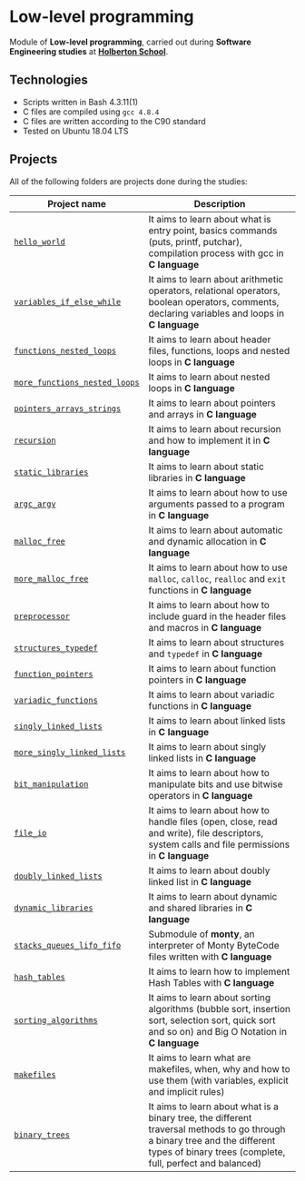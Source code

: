 # Low-level programming

Module of **Low-level programming**, carried out during **Software Engineering studies** at **[Holberton School](https://www.holbertonschool.com/)**.

## Technologies
* Scripts written in Bash 4.3.11(1)
* C files are compiled using `gcc 4.8.4`
* C files are written according to the C90 standard
* Tested on Ubuntu 18.04 LTS

## Projects
All of the following folders are projects done during the studies:

| Project name | Description |
| ------------ | ----------- |
| [`hello_world`](https://github.com/andres98100/holbertonschool-low_level_programming/tree/master/hello_world) | It aims to learn about what is entry point, basics commands (puts, printf, putchar), compilation process with gcc in **C language** |
| [`variables_if_else_while`](https://github.com/andres98100/holbertonschool-low_level_programming/tree/master/variables_if_else_while) | It aims to learn about arithmetic operators, relational operators, boolean operators, comments, declaring variables and loops in **C language** |
| [`functions_nested_loops`](https://github.com/andres98100/holbertonschool-low_level_programming/tree/master/functions_nested_loops) | It aims to learn about header files, functions, loops and nested loops in **C language** |
| [`more_functions_nested_loops`](https://github.com/andres98100/holbertonschool-low_level_programming/tree/master/more_functions_nested_loops) | It aims to learn about nested loops in **C language** |
| [`pointers_arrays_strings`](https://github.com/andres98100/holbertonschool-low_level_programming/tree/master/pointers_arrays_strings) | It aims to learn about pointers and arrays in **C language** |
| [`recursion`](https://github.com/andres98100/holbertonschool-low_level_programming/tree/master/recursion) | It aims to learn about recursion and how to implement it in **C language** |
| [`static_libraries`](https://github.com/andres98100/holbertonschool-low_level_programming/tree/master/static_libraries) | It aims to learn about static libraries in **C language** |
| [`argc_argv`](https://github.com/andres98100/holbertonschool-low_level_programming/tree/master/argc_argv) | It aims to learn about how to use arguments passed to a program in **C language** |
| [`malloc_free`](https://github.com/andres98100/holbertonschool-low_level_programming/tree/master/malloc_free) | It aims to learn about automatic and dynamic allocation in **C language** |
| [`more_malloc_free`](https://github.com/andres98100/holbertonschool-low_level_programming/tree/master/more_malloc_free) | It aims to learn about how to use `malloc`, `calloc`, `realloc` and `exit` functions in **C language** |
| [`preprocessor`](https://github.com/andres98100/holbertonschool-low_level_programming/tree/master/preprocessor) | It aims to learn about how to include guard in the header files and macros in **C language** |
| [`structures_typedef`](https://github.com/andres98100/holbertonschool-low_level_programming/tree/master/structures_typedef) | It aims to learn about structures and `typedef` in **C language** |
| [`function_pointers`](https://github.com/andres98100/holbertonschool-low_level_programming/tree/master/function_pointers) | It aims to learn about function pointers in **C language** |
| [`variadic_functions`](https://github.com/andres98100/holbertonschool-low_level_programming/tree/master/variadic_functions) | It aims to learn about variadic functions in **C language** |
| [`singly_linked_lists`](https://github.com/andres98100/holbertonschool-low_level_programming/tree/master/singly_linked_lists) | It aims to learn about linked lists in **C language** |
| [`more_singly_linked_lists`](https://github.com/andres98100/holbertonschool-low_level_programming/tree/master/more_singly_linked_lists) | It aims to learn about singly linked lists in **C language** |
| [`bit_manipulation`](https://github.com/andres98100/holbertonschool-low_level_programming/tree/master/bit_manipulation) | It aims to learn about how to manipulate bits and use bitwise operators in **C language** |
| [`file_io`](https://github.com/andres98100/holbertonschool-low_level_programming/tree/master/file_io) | It aims to learn about how to handle files (open, close, read and write), file descriptors, system calls and file permissions in **C language** |
| [`doubly_linked_lists`](https://github.com/andres98100/holbertonschool-low_level_programming/tree/master/doubly_linked_lists) | It aims to learn about doubly linked list in **C language** |
| [`dynamic_libraries`](https://github.com/andres98100/holbertonschool-low_level_programming/tree/master/dynamic_libraries) | It aims to learn about dynamic and shared libraries in **C language** |
| [`stacks_queues_lifo_fifo`](https://github.com/jorgezafra94/monty) | Submodule of **monty**, an interpreter of Monty ByteCode files written with **C language** |
| [`hash_tables`](https://github.com/andres98100/holbertonschool-low_level_programming/tree/master/hash_tables) | It aims to learn how to implement Hash Tables with **C language** |
| [`sorting_algorithms`](https://github.com/andres98100/holbertonschool-low_level_programming/tree/master/sorting_algorithms) | It aims to learn about sorting algorithms (bubble sort, insertion sort, selection sort, quick sort and so on) and Big O Notation in **C language** |
| [`makefiles`](https://github.com/andres98100/holbertonschool-low_level_programming/tree/master-makefiles) | It aims to learn what are makefiles, when, why and how to use them (with variables, explicit and implicit rules) |
| [`binary_trees`](https://github.com/andres98100/holbertonschool-low_level_programming/tree/master-binary_trees) | It aims to learn about what is a binary tree, the different traversal methods to go through a binary tree and the different types of binary trees (complete, full, perfect and balanced) |